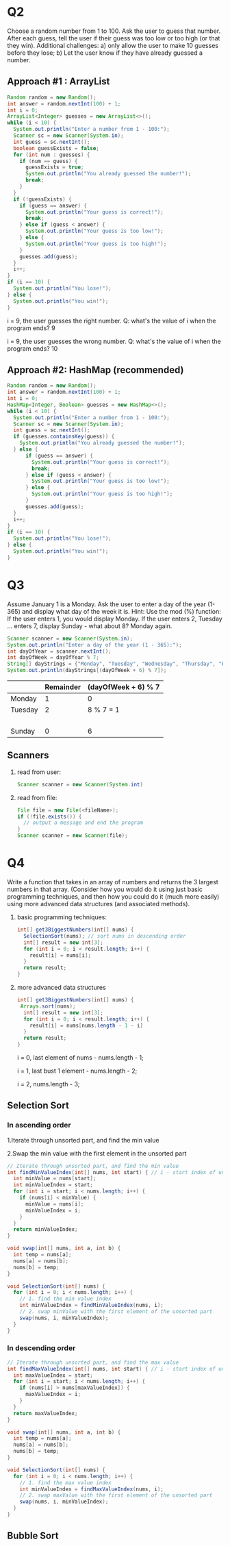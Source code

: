 # Q2

Choose a random number from 1 to 100.  Ask the user to guess that number.  After each guess, tell the user if their guess was too low or too high (or that they win).  Additional challenges: a) only allow the user to make 10 guesses before they lose; b) Let the user know if they have already guessed a number. 

## Approach #1 : ArrayList

```java
Random random = new Random();
int answer = random.nextInt(100) + 1;
int i = 0;
ArrayList<Integer> guesses = new ArrayList<>();
while (i < 10) {
  System.out.println("Enter a number from 1 - 100:");
  Scanner sc = new Scanner(System.in);
  int guess = sc.nextInt();
  boolean guessExists = false;
  for (int num : guesses) {
    if (num == guess) {
      guessExists = true;
      System.out.println("You already guessed the number!");
      break;
    }
  }
  if (!guessExists) {
    if (guess == answer) {
      System.out.println("Your guess is correct!");
      break;
    } else if (guess < answer) {
      System.out.println("Your guess is too low!");
    } else {
      System.out.println("Your guess is too high!");
    }
    guesses.add(guess);
  }
  i++;
}
if (i == 10) {
  System.out.println("You lose!");
} else {
  System.out.println("You win!");
}
```

i = 9, the user guesses the right number. Q: what's the value of i when the program ends? 9

i = 9, the user guesses the wrong number. Q: what's the value of i when the program ends? 10

## Approach #2: HashMap (recommended)

```java
Random random = new Random();
int answer = random.nextInt(100) + 1;
int i = 0;
HashMap<Integer, Boolean> guesses = new HashMap<>();
while (i < 10) {
  System.out.println("Enter a number from 1 - 100:");
  Scanner sc = new Scanner(System.in);
  int guess = sc.nextInt();
  if (guesses.containsKey(guess)) {
    System.out.println("You already guessed the number!");
  } else {
      if (guess == answer) {
        System.out.println("Your guess is correct!");
        break;
      } else if (guess < answer) {
        System.out.println("Your guess is too low!");
      } else {
        System.out.println("Your guess is too high!");
      }
      guesses.add(guess);
  }
  i++;
}
if (i == 10) {
  System.out.println("You lose!");
} else {
  System.out.println("You win!");
}
```

# Q3

Assume January 1 is a Monday. Ask the user to enter a day of the year (1-365) and display what day of the week it is.  Hint: Use the mod (%) function: If the user enters 1, you would display Monday. If the user enters 2, Tuesday ... enters 7, display Sunday - what about 8?  Monday again.

```java
Scanner scanner = new Scanner(System.in); 
System.out.println("Enter a day of the year (1 - 365):");
int dayOfYear = scanner.nextInt();
int dayOfWeek = dayOfYear % 7;
String[] dayStrings = {"Monday", "Tuesday", "Wednesday", "Thursday", "Friday", "Saturday", "Sundy"};
System.out.println(dayStrings[(dayOfWeek + 6) % 7]);
```

|         | Remainder | (dayOfWeek + 6) % 7 |
| ------- | --------- | ------------------- |
| Monday  | 1         | 0                   |
| Tuesday | 2         | 8 % 7 = 1           |
|         |           |                     |
|         |           |                     |
|         |           |                     |
|         |           |                     |
| Sunday  | 0         | 6                   |

## Scanners

1. read from user:

   ```java
   Scanner scanner = new Scanner(System.int)
   ```

2. read from file:

   ```java
   File file = new File(<fileName>);
   if (!file.exists()) {
     // output a message and end the program
   }
   Scanner scanner = new Scanner(file);
   ```

# Q4

Write a function that takes in an array of numbers and returns the 3 largest numbers in that array. (Consider how you would do it using just basic programming techniques, and then how you could do it (much more easily) using more advanced data structures (and associated methods).

1. basic programming techniques:

   ```java
   int[] get3BiggestNumbers(int[] nums) {
     SelectionSort(nums); // sort nums in descending order
     int[] result = new int[3];
     for (int i = 0; i < result.length; i++) {
       result[i] = nums[i];
     }
     return result;
   }
   ```

2. more advanced data structures

   ```java
   int[] get3BiggestNumbers(int[] nums) {
   	Arrays.sort(nums);
     int[] result = new int[3];
     for (int i = 0; i < result.length; i++) {
       result[i] = nums[nums.length - 1 - i]
     }
     return result;
   }
   ```

   i = 0, last element of nums - nums.length - 1;

   i = 1, last bust 1 element - nums.length - 2;

   i = 2, nums.length - 3;

## Selection Sort

### In ascending order

1.Iterate through unsorted part, and find the min value

2.Swap the min value with the first element in the unsorted part

```java
// Iterate through unsorted part, and find the min value
int findMinValueIndex(int[] nums, int start) { // i - start index of unsorted part
  int minValue = nums[start];
  int minValueIndex = start;
  for (int i = start; i < nums.length; i++) {
    if (nums[i] < minValue) {
      minValue = nums[i];
      minValueIndex = i;
    }
  }
  return minValueIndex;
}

void swap(int[] nums, int a, int b) {
  int temp = nums[a];
  nums[a] = nums[b];
  nums[b] = temp;
}

void SelectionSort(int[] nums) {
  for (int i = 0; i < nums.length; i++) {
    // 1. find the min value index
    int minValueIndex = findMinValueIndex(nums, i);
    // 2. swap minValue with the first element of the unsorted part
    swap(nums, i, minValueIndex);
  }
}
```

### In descending order

```java
// Iterate through unsorted part, and find the max value
int findMaxValueIndex(int[] nums, int start) { // i - start index of unsorted part
  int maxValueIndex = start;
  for (int i = start; i < nums.length; i++) {
    if (nums[i] > nums[maxValueIndex]) {
      maxValueIndex = i;
    }
  }
  return maxValueIndex;
}

void swap(int[] nums, int a, int b) {
  int temp = nums[a];
  nums[a] = nums[b];
  nums[b] = temp;
}

void SelectionSort(int[] nums) {
  for (int i = 0; i < nums.length; i++) {
    // 1. find the max value index
    int minValueIndex = findMaxValueIndex(nums, i);
    // 2. swap maxValue with the first element of the unsorted part
    swap(nums, i, minValueIndex);
  }
}
```



## Bubble Sort

